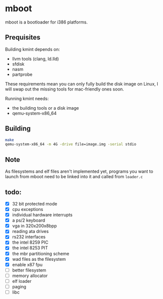 # mboot
mboot is a bootloader for i386 platforms.

## Prequisites
Building kmint depends on:
 - llvm tools (clang, ld.lld)
 - sfdisk
 - nasm
 - partprobe

These requirements mean you can only fully build the disk image on Linux, I will swap out the missing tools for mac-friendly ones soon.

Running kmint needs:
 - the building tools or a disk image
 - qemu-system-x86_64

## Building
```sh
make
qemu-system-x86_64 -m 4G -drive file=image.img -serial stdio
```

## Note
As filesystems and elf files aren't implemented yet, programs you want to launch from mboot need to be linked into it and called from `loader.c`

## todo:
- [x] 32 bit protected mode
- [x] cpu exceptions
- [x] individual hardware interrupts
- [x] a ps/2 keyboard
- [x] vga in 320x200x8bpp
- [x] reading ata drives
- [x] rs232 interfaces
- [x] the intel 8259 PIC
- [x] the intel 8253 PIT
- [x] the mbr partitioning scheme
- [x] wad files as the filesystem
- [x] enable x87 fpu
- [ ] better filesystem
- [ ] memory allocator
- [ ] elf loader
- [ ] paging
- [ ] libc
